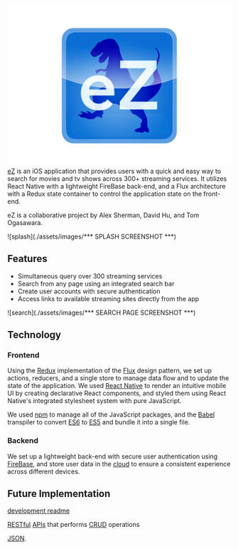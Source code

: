 
![logo](./assets/images/ez_icon.png)
[eZ](https://itunes.apple.com/us/genre/ios/id36?mt=8) is an iOS application that provides users with a quick and easy way to search for movies and tv shows across 300+ streaming services. It utilizes React Native with a lightweight FireBase back-end, and a Flux architecture with a Redux state container to control the application state on the front-end.

eZ is a collaborative project by Alex Sherman, David Hu, and Tom Ogasawara.

![splash](./assets/images/*** SPLASH SCREENSHOT ***)

## Features

- Simultaneous query over 300 streaming services
- Search from any page using an integrated search bar
- Create user accounts with secure authentication
- Access links to available streaming sites directly from the app

![search](./assets/images/*** SEARCH PAGE SCREENSHOT ***)

## Technology

### Frontend

Using the [Redux](https://github.com/reactjs/redux) implementation of the [Flux](https://facebook.github.io/flux/) design pattern, we set up actions, reducers, and a single store to manage data flow and to update the state of the application. We used [React Native](https://facebook.github.io/react-native/) to render an intuitive mobile UI by creating declarative React components, and styled them using React Native's integrated stylesheet system with pure JavaScript.










We used [npm](https://www.npmjs.com/) to manage all of the JavaScript packages, and the [Babel](https://babeljs.io/) transpiler to convert [ES6](https://en.wikipedia.org/wiki/ECMAScript#6th_Edition_-_ECMAScript_2015) to [ES5](https://en.wikipedia.org/wiki/ECMAScript#5th_Edition) and bundle it into a single file.


### Backend

We set up a lightweight back-end with secure user authentication using [FireBase](https://firebase.google.com/), and store user data in the [cloud](https://en.wikipedia.org/wiki/Cloud_storage) to ensure a consistent experience across different devices.

## Future Implementation

[development readme](docs/README.md)

[RESTful](https://en.wikipedia.org/wiki/Representational_state_transfer) [APIs](https://en.wikipedia.org/wiki/Application_programming_interface) that  performs [CRUD](https://en.wikipedia.org/wiki/Create,_read,_update_and_delete) operations

[JSON](http://www.json.org/).
